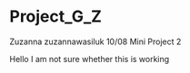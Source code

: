 # Project_G_Z
Zuzanna zuzannawasiluk 10/08 Mini Project 2 

Hello
I am not sure whether this is working

